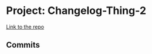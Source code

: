 # Project: Changelog-Thing-2

[Link to the repo](https://github.com/BodneyC/changelog-thing-2.git)

## Commits

